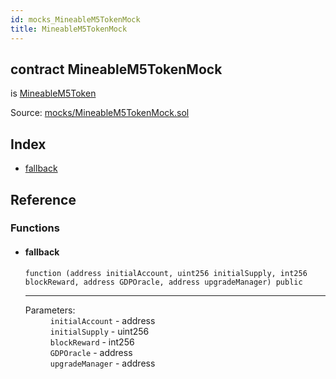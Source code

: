 ```yaml
---
id: mocks_MineableM5TokenMock
title: MineableM5TokenMock
---
```


<div class="contract-doc"><div class="contract"><h2 class="contract-header"><span class="contract-kind">contract</span> MineableM5TokenMock</h2><p class="base-contracts"><span>is</span> <a href="token_ERC20_MineableM5Token.html">MineableM5Token</a></p><div class="source">Source: <a href="https://github.com/Monetary-Foundation/MonetaryCoin/blob/v1.0.0/contracts/mocks/MineableM5TokenMock.sol" target="_blank">mocks/MineableM5TokenMock.sol</a></div></div><div class="index"><h2>Index</h2><ul><li><a href="mocks_MineableM5TokenMock.html#">fallback</a></li></ul></div><div class="reference"><h2>Reference</h2><div class="functions"><h3>Functions</h3><ul><li><div class="item function"><span id="fallback" class="anchor-marker"></span><h4 class="name">fallback</h4><div class="body"><code class="signature">function <strong></strong><span>(address initialAccount, uint256 initialSupply, int256 blockReward, address GDPOracle, address upgradeManager) </span><span>public </span></code><hr/><dl><dt><span class="label-parameters">Parameters:</span></dt><dd><div><code>initialAccount</code> - address</div><div><code>initialSupply</code> - uint256</div><div><code>blockReward</code> - int256</div><div><code>GDPOracle</code> - address</div><div><code>upgradeManager</code> - address</div></dd></dl></div></div></li></ul></div></div></div>
